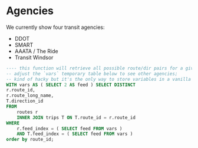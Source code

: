 # Agencies

We currently show four transit agencies:

- DDOT
- SMART
- AAATA / The Ride
- Transit Windsor

```sql
---- this function will retrieve all possible route/dir pairs for a given feed_index/agency (in this case, SMART)
-- adjust the `vars` temporary table below to see other agencies;
-- kind of hacky but it's the only way to store variables in a vanilla psql query.
WITH vars AS ( SELECT 2 AS feed ) SELECT DISTINCT
r.route_id,
r.route_long_name,
T.direction_id
FROM
	routes r
	INNER JOIN trips T ON T.route_id = r.route_id
WHERE
	r.feed_index = ( SELECT feed FROM vars )
	AND T.feed_index = ( SELECT feed FROM vars )
order by route_id;
```
